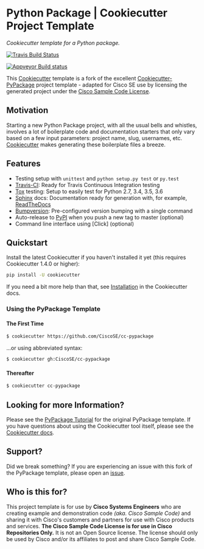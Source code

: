 # Python Package | Cookiecutter Project Template

*Cookiecutter template for a Python package.*

[![Travis Build Status](https://travis-ci.org/CiscoSE/cc-pypackage.svg?branch=master)](https://travis-ci.org/CiscoSE/cc-pypackage)

[![Appveyor Build status](https://ci.appveyor.com/api/projects/status/q678cjma2f8vj7w4/branch/master?svg=true)](https://ci.appveyor.com/project/cmlccie/cc-pypackage/branch/master)

This [Cookiecutter](https://github.com/audreyr/cookiecutter) template is a fork of the excellent [Cookiecutter-PyPackage](https://github.com/audreyr/cookiecutter-pypackage) project template - adapted for Cisco SE use by licensing the generated project under the [Cisco Sample Code License](./LICENSE).

## Motivation

Starting a new Python Package project, with all the usual bells and whistles, involves a lot of boilerplate code and documentation starters that only vary based on a few input parameters:  project name, slug, usernames, etc.  [Cookiecutter](https://github.com/audreyr/cookiecutter) makes generating these boilerplate files a breeze.

## Features

- Testing setup with ``unittest`` and ``python setup.py test`` or ``py.test``
- [Travis-CI]: Ready for Travis Continuous Integration testing
- [Tox] testing: Setup to easily test for Python 2.7, 3.4, 3.5, 3.6
- [Sphinx] docs: Documentation ready for generation with, for example, [ReadTheDocs]
- [Bumpversion]: Pre-configured version bumping with a single command
- Auto-release to [PyPI] when you push a new tag to master (optional)
- Command line interface using [Click] (optional)

## Quickstart

Install the latest Cookiecutter if you haven't installed it yet (this requires Cookiecutter 1.4.0 or higher):

```bash
pip install -U cookiecutter
```

If you need a bit more help than that, see [Installation](https://cookiecutter.readthedocs.io/en/latest/installation.html) in the Cookiecutter docs.

### Using the PyPackage Template

#### The First Time

```bash
$ cookiecutter https://github.com/CiscoSE/cc-pypackage
```

...or using abbreviated syntax:

```bash
$ cookiecutter gh:CiscoSE/cc-pypackage
```

#### Thereafter

```bash
$ cookiecutter cc-pypackage
```

## Looking for more Information?

Please see the [PyPackage Tutorial](https://cookiecutter-pypackage.readthedocs.io/en/latest/tutorial.html) for the original PyPackage template.  If you have questions about using the Cookiecutter tool itself, please see the [Cookiecutter docs](https://cookiecutter.readthedocs.io).

## Support?

Did we break something?  If you are experiencing an issue with this fork of the PyPackage template, please open an [issue](https://github.com/CiscoSE/cc-pypackage/issues).

## Who is this for?

This project template is for use by **Cisco Systems Engineers** who are creating example and demonstration code *(aka. Cisco Sample Code)* and sharing it with Cisco's customers and partners for use with Cisco products and services.  **The Cisco Sample Code License is for use in Cisco Repositories Only.**  It is not an Open Source license. The license should only be used by Cisco and/or its affiliates to post and share Cisco Sample Code.

[Cookiecutter]: https://github.com/audreyr/cookiecutter
[Travis-CI]: http://travis-ci.org/
[Tox]: http://testrun.org/tox/
[Sphinx]: http://sphinx-doc.org/
[ReadTheDocs]: https://readthedocs.io/
[pyup.io]: https://pyup.io/
[Bumpversion]: https://github.com/peritus/bumpversion
[Punch]: https://github.com/lgiordani/punch
[PyPi]: https://pypi.python.org/pypi
